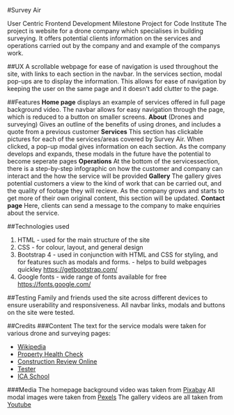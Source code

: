 #Survey Air

User Centric Frontend Development Milestone Project for Code Institute
The project is  website for a drone company which specialises in building surveying.
It offers potential clients information on the services and operations carried out by the company 
and and example of the companys work.

##UX
A scrollable webpage for ease of navigation is used throughout the site, with links to each section in 
the navbar. In the services section, modal pop-ups are to display the information.
This allows for ease of navigation by keeping the user on the same page and it doesn't add clutter to the
page. 

##Features
**Home page** displays an example of services offered in full page background video. 
The navbar allows for easy navigation through the page, which is reduced to a button on smaller screens.
**About** (Drones and surveying)  Gives an outline of the benefits of using drones, and includes a quote from 
a previous customer
**Services** This section has clickable pictures for each of the services/areas covered by Survey Air. When 
clicked, a pop-up modal gives information on each section. As the company develops and expands, these modals
in the future have the potential to become seperate pages
**Operations** At the bottom of the servicessection, there is a step-by-step infographic on how the customer and company can
interact and the how the service will be provided
**Gallery** The gallery gives potential customers a view to the kind of work that can be carried out, and the quality of footage they will recieve.
As the company grows and starts to get more of their own original content, this section will be updated. 
**Contact page** Here, clients can send a message to the company to make enquiries about the service. 
 

##Technologies used

1. HTML - used for the main structure of the site
2. CSS - for colour, layout, and general design
3. Bootstrap 4 - used in conjunction with HTML and CSS for styling, and for features such as modals and forms. 
		- helps to build webpages quickley https://getbootstrap.com/
4. Google fonts - wide range of fonts available for free https://fonts.google.com/

##Testing
Family and friends used the site across different devices to ensure userability and
responsiveness. All navbar links, modals and buttons on the site were tested. 

##Credits
###Content
The text for the service modals were taken for various drone and surveying pages:
- [Wikipedia](https://en.wikipedia.org/wiki/Surveying)
- [Property Health Check](https://www.propertyhealthcheck.ie/faqs-about-commercial-property-surveys/)
- [Construction Review Online](https://constructionreviewonline.com/2018/03/drones-in-construction/)
- [Tester](https://www.tester.co.uk/blog/drones-for-industry/drones-for-facilities-management/)
- [ICA School](https://icaschool.com/2017/08/14/whats-required-for-drone-assisted-home-inspections/)

###Media
The homepage background video was taken from [Pixabay](https://pixabay.com/videos/drone-camera-quadrocopter-23848/)
All modal images were taken from [Pexels](https://www.pexels.com/)
The gallery videos are all taken from [Youtube](https://www.youtube.com/)